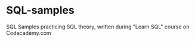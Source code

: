# SQL-samples
SQL Samples practicing SQL theory, written during "Learn SQL" course on Codecademy.com
